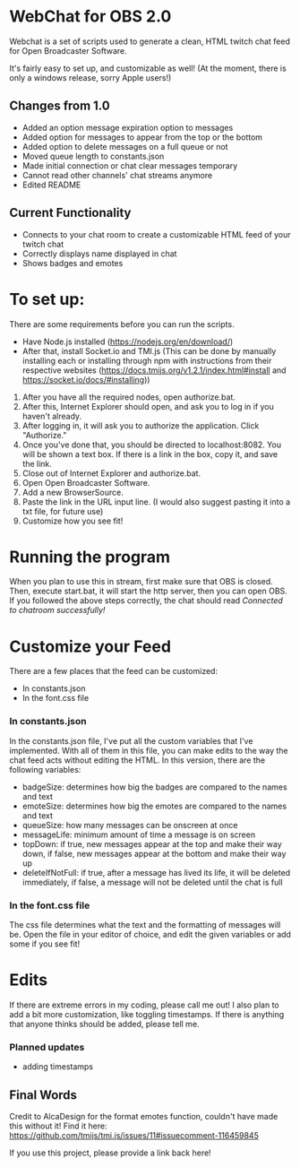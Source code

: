 # WebChat for OBS 2.0
Webchat is a set of scripts used to generate a clean, HTML twitch chat feed for Open Broadcaster Software.

It's fairly easy to set up, and customizable as well! (At the moment, there is only a windows release, sorry Apple users!)

## Changes from 1.0
* Added an option message expiration option to messages
* Added option for messages to appear from the top or the bottom
* Added option to delete messages on a full queue or not
* Moved queue length to constants.json
* Made initial connection or chat clear messages temporary
* Cannot read other channels' chat streams anymore
* Edited README

## Current Functionality
* Connects to your chat room to create a customizable HTML feed of your twitch chat
* Correctly displays name displayed in chat
* Shows badges and emotes

# To set up:
There are some requirements before you can run the scripts.
* Have Node.js installed (https://nodejs.org/en/download/)
* After that, install Socket.io and TMI.js (This can be done by manually installing each or installing through npm with instructions from their respective websites (https://docs.tmijs.org/v1.2.1/index.html#install and https://socket.io/docs/#installing))

1. After you have all the required nodes, open authorize.bat.
2. After this, Internet Explorer should open, and ask you to log in if you haven't already.
3. After logging in, it will ask you to authorize the application. Click "Authorize."
4. Once you've done that, you should be directed to localhost:8082. You will be shown a text box. If there is a link in the box, copy it, and save the link.
5. Close out of Internet Explorer and authorize.bat.
6. Open Open Broadcaster Software.
7. Add a new BrowserSource.
8. Paste the link in the URL input line. (I would also suggest pasting it into a txt file, for future use)
9. Customize how you see fit!

# Running the program
When you plan to use this in stream, first make sure that OBS is closed. Then, execute start.bat, it will start the http server, then you can open OBS. If you followed the above steps correctly, the chat should read *Connected to chatroom successfully!*

# Customize your Feed
There are a few places that the feed can be customized:
* In constants.json
* In the font.css file

### In constants.json
In the constants.json file, I've put all the custom variables that I've implemented. With all of them in this file, you can make edits to the way the chat feed acts without editing the HTML. In this version, there are the following variables:
* badgeSize: determines how big the badges are compared to the names and text
* emoteSize: determines how big the emotes are compared to the names and text
* queueSize: how many messages can be onscreen at once
* messageLife: minimum amount of time a message is on screen
* topDown: if true, new messages appear at the top and make their way down, if false, new messages appear at the bottom and make their way up
* deleteIfNotFull: if true, after a message has lived its life, it will be deleted immediately, if false, a message will not be deleted until the chat is full

### In the font.css file
The css file determines what the text and the formatting of messages will be.
Open the file in your editor of choice, and edit the given variables or add some if you see fit!

# Edits
If there are extreme errors in my coding, please call me out! I also plan to add a bit more customization, like toggling timestamps. If there is anything that anyone thinks should be added, please tell me.

### Planned updates
* adding timestamps

## Final Words
Credit to AlcaDesign for the format emotes function, couldn't have made this without it!
Find it here: https://github.com/tmijs/tmi.js/issues/11#issuecomment-116459845


If you use this project, please provide a link back here!
